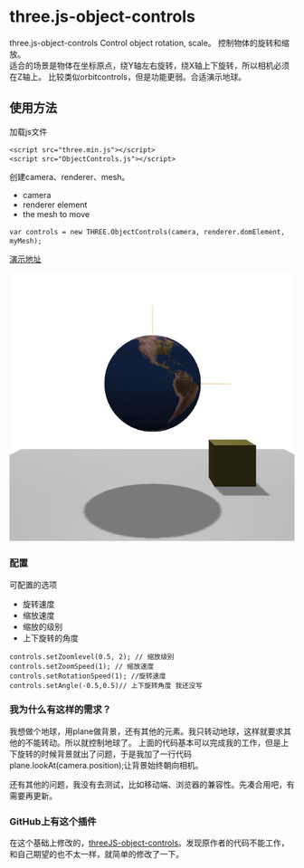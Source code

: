 # three.js-object-controls
three.js-object-controls Control object rotation, scale。
控制物体的旋转和缩放。  
适合的场景是物体在坐标原点，绕Y轴左右旋转，绕X轴上下旋转，所以相机必须在Z轴上。
比较类似orbitcontrols，但是功能更弱。合适演示地球。
## 使用方法

加载js文件

```   
<script src="three.min.js"></script>
<script src="ObjectControls.js"></script>
```

创建camera、renderer、mesh。
* camera
* renderer element
* the mesh to move

```
var controls = new THREE.ObjectControls(camera, renderer.domElement, myMesh);
```

[演示地址](https://scqilin.github.io/three.js-object-controls/index.html)

![avatar](https://github.com/scqilin/three.js-object-controls/blob/master/img/example.jpg)

### 配置

可配置的选项

* 旋转速度
* 缩放速度
* 缩放的级别
* 上下旋转的角度

```
controls.setZoomlevel(0.5, 2); // 缩放级别
controls.setZoomSpeed(1); // 缩放速度
controls.setRotationSpeed(1); //旋转速度
controls.setAngle(-0.5,0.5)// 上下旋转角度 我还没写
```

### 我为什么有这样的需求？
我想做个地球，用plane做背景，还有其他的元素。我只转动地球，这样就要求其他的不能转动。所以就控制地球了。
上面的代码基本可以完成我的工作，但是上下旋转的时候背景就出了问题，于是我加了一行代码plane.lookAt(camera.position);让背景始终朝向相机。

还有其他的问题，我没有去测试，比如移动端、浏览器的兼容性。先凑合用吧，有需要再更新。

### GitHub上有这个插件
在这个基础上修改的，[threeJS-object-controls](https://github.com/albertopiras/threeJS-object-controls)。发现原作者的代码不能工作，和自己期望的也不太一样，就简单的修改了一下。



